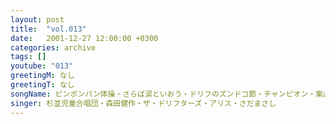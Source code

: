 ```yaml
---
layout: post
title:  "vol.013"
date:   2001-12-27 12:00:00 +0300
categories: archive
tags: []
youtube: "013"
greetingM: なし
greetingT: なし
songName: ピンポンパン体操・さらば涙といおう・ドリフのズンドコ節・チャンピオン・案山子
singer: 杉並児童合唱団・森田健作・ザ・ドリフターズ・アリス・さだまさし
---
```

